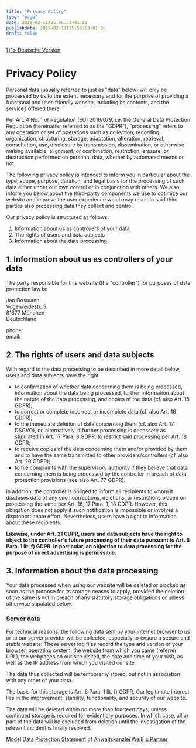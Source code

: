 ```yaml
---
title: "Privacy Policy"
type: "page"
date: 2019-02-11T15:56:53+01:00
publishdate: 2019-02-11T15:56:53+01:00
draft: false
---
```


<p>
<a href="{{< relref path="/legal/privacy" lang="de" >}}">
    <span class="flag-icon flag-icon-de"></span>
    Deutsche Version
</a>
</p>

# Privacy Policy

Personal data (usually referred to just as "data" below) will only be processed
by us to the extent necessary and for the purpose of providing a functional and
user-friendly website, including its contents, and the services offered there.

Per Art. 4 No. 1 of Regulation (EU) 2016/679, i.e. the General Data Protection
Regulation (hereinafter referred to as the "GDPR"), "processing" refers to any
operation or set of operations such as collection, recording, organization,
structuring, storage, adaptation, alteration, retrieval, consultation, use,
disclosure by transmission, dissemination, or otherwise making available,
alignment, or combination, restriction, erasure, or destruction performed on
personal data, whether by automated means or not.

The following privacy policy is intended to inform you in particular about the
type, scope, purpose, duration, and legal basis for the processing of such data
either under our own control or in conjunction with others. We also inform you
below about the third-party components we use to optimize our website and
improve the user experience which may result in said third parties also
processing data they collect and control.

Our privacy policy is structured as follows:

1. Information about us as controllers of your data
2. The rights of users and data subjects
3. Information about the data processing

## 1. Information about us as controllers of your data

The party responsible for this website (the "controller") for purposes of data
protection law is:

Jan Gosmann<br>
Vogelweidestr. 5<br>
81677 München<br>
Deutschland

phone: <span class="crypted-phone" data-country="+49" data-area="174"
  data-block0="3588" data-block1="307"></span><br>
email: <a href="#" class="crypted-email" data-name="adventures" data-domain="jgosmann"
  data-tld="de"></a>


## 2. The rights of users and data subjects

With regard to the data processing to be described in more detail below, users
and data subjects have the right

* to confirmation of whether data concerning them is being processed,
  information about the data being processed, further information about the
  nature of the data processing, and copies of the data (cf. also Art. 15 GDPR);
* to correct or complete incorrect or incomplete data (cf. also Art. 16 GDPR);
* to the immediate deletion of data concerning them (cf. also Art. 17 DSGVO),
  or, alternatively, if further processing is necessary as stipulated in Art. 17
  Para. 3 GDPR, to restrict said processing per Art. 18 GDPR;
* to receive copies of the data concerning them and/or provided by them and to
  have the same transmitted to other providers/controllers (cf. also Art. 20
  GDPR);
* to file complaints with the supervisory authority if they believe that data
  concerning them is being processed by the controller in breach of data
  protection provisions (see also Art. 77 GDPR).

In addition, the controller is obliged to inform all recipients to whom it
discloses data of any such corrections, deletions, or restrictions placed on
processing the same per Art. 16, 17 Para. 1, 18 GDPR. However, this obligation
does not apply if such notification is impossible or involves a disproportionate
effort. Nevertheless, users have a right to information about these recipients.

**Likewise, under Art. 21 GDPR, users and data subjects have the right to
object to the controller's future processing of their data pursuant to Art.
6 Para. 1 lit. f) GDPR. In particular, an objection to data processing for the
purpose of direct advertising is permissible.**

## 3. Information about the data processing

Your data processed when using our website will be deleted or blocked as soon as
the purpose for its storage ceases to apply, provided the deletion of the same
is not in breach of any statutory storage obligations or unless otherwise
stipulated below.


### Server data

For technical reasons, the following data sent by your internet browser to us or
to our server provider will be collected, especially to ensure a secure and
stable website: These server log files record the type and version of your
browser, operating system, the website from which you came (referrer URL), the
webpages on our site visited, the date and time of your visit, as well as the IP
address from which you visited our site.

The data thus collected will be temporarily stored, but not in association with
any other of your data.

The basis for this storage is Art. 6 Para. 1 lit. f) GDPR. Our legitimate
interest lies in the improvement, stability, functionality, and security of our
website.

The data will be deleted within no more than fourteen days, unless continued
storage is required for evidentiary purposes. In which case, all or part of the
data will be excluded from deletion until the investigation of the relevant
incident is finally resolved.


<a
href="https://www.ratgeberrecht.eu/leistungen/muster-datenschutzerklaerung.html"
target="_blank" rel="noopener">Model Data Protection Statement</a> of <a
href="https://www.ratgeberrecht.eu/" target="_blank">Anwaltskanzlei Weiß &amp;
Partner</a>
